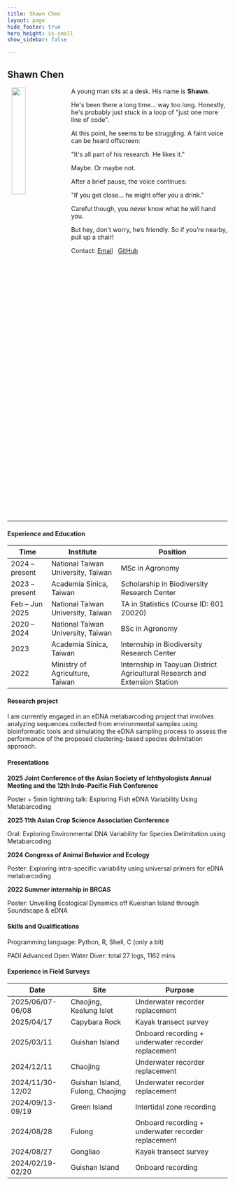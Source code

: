 ```yaml
---
title: Shawn Chen
layout: page
hide_footer: true
hero_height: is-small
show_sidebar: false

---
```


## Shawn Chen

<img src="{{site.url}}/img/shawn_chen.jpg" align="left" hspace="10" width="25%">

A young man sits at a desk. His name is **Shawn**.

He's been there a long time... way too long. Honestly, he's probably just stuck in a loop of "just one more line of code".

At this point, he seems to be struggling. A faint voice can be heard offscreen:

"It's all part of his research. He likes it."

Maybe. Or maybe not.

After a brief pause, the voice continues:

"If you get close... he might offer you a drink."

Careful though, you never know what he will hand you.

But hey, don't worry, he’s friendly. So if you’re nearby, pull up a chair!

Contact:
<i class="fas fa-at"></i> [Email](mailto:shawn.for.office@gmail.com)  
<i class="fab fa-github"></i> [GitHub](https://github.com/ShawnChen09)	

<!--
<i class="fab fa-linkedin"></i> [LinkedIn]()
<i class="fab fa-google"></i> [Google Scholar]()  
-->

<br clear="all">
<hr class="solid">

#### Experience and Education

| Time                  | Institute                                  | Position                                                                 |
|-----------------------|--------------------------------------------|--------------------------------------------------------------------------|
| 2024 – present        | National Taiwan University, Taiwan         | MSc in Agronomy                                                          |
| 2023 – present        | Academia Sinica, Taiwan                    | Scholarship in Biodiversity Research Center                              |
| Feb – Jun 2025        | National Taiwan University, Taiwan         | TA in Statistics (Course ID: 601 20020)                                  |
| 2020 – 2024           | National Taiwan University, Taiwan         | BSc in Agronomy                                                          |
| 2023                  | Academia Sinica, Taiwan                    | Internship in Biodiversity Research Center                               |
| 2022                  | Ministry of Agriculture, Taiwan            | Internship in Taoyuan District Agricultural Research and Extension Station |

#### Research project

I am currently engaged in an eDNA metabarcoding project that involves analyzing sequences collected from environmental samples using bioinformatic tools and simulating the eDNA sampling process to assess the performance of the proposed clustering-based species delimitation approach.

#### Presentations

**2025 Joint Conference of the Asian Society of Ichthyologists Annual Meeting and the 12th Indo-Pacific Fish Conference**

Poster + 5min lightning talk: Exploring Fish eDNA Variability Using Metabarcoding

**2025 11th Asian Crop Science Association Conference**

Oral: Exploring Environmental DNA Variability for Species Delimitation using Metabarcoding

**2024 Congress of Animal Behavior and Ecology**

Poster: Exploring intra-specific variability using universal primers for eDNA metabarcoding 

**2022 Summer internship in BRCAS**

Poster: Unveiling Ecological Dynamics off Kueishan Island through Soundscape & eDNA

#### Skills and Qualifications

Programming language: Python, R, Shell, C (only a bit)

PADI Advanced Open Water Diver: total 27 logs, 1162 mins

#### Experience in Field Surveys

| Date              | Site                                 | Purpose                                             |
|-------------------|--------------------------------------|-----------------------------------------------------|
| 2025/06/07-06/08  | Chaojing, Keelung Islet              | Underwater recorder replacement                     |
| 2025/04/17        | Capybara Rock                        | Kayak transect survey                               |
| 2025/03/11        | Guishan Island                       | Onboard recording + underwater recorder replacement |
| 2024/12/11        | Chaojing                             | Underwater recorder replacement                     |
| 2024/11/30-12/02  | Guishan Island, Fulong, Chaojing     | Underwater recorder replacement                     |
| 2024/09/13-09/19  | Green Island                         | Intertidal zone recording                           |
| 2024/08/28        | Fulong                               | Onboard recording + underwater recorder replacement |
| 2024/08/27        | Gongliao                             | Kayak transect survey                               |
| 2024/02/19-02/20  | Guishan Island                       | Onboard recording                                   |
